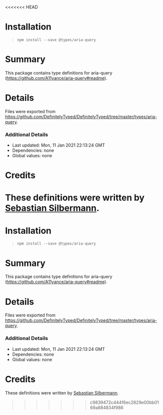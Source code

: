 <<<<<<< HEAD
# Installation
> `npm install --save @types/aria-query`

# Summary
This package contains type definitions for aria-query (https://github.com/A11yance/aria-query#readme).

# Details
Files were exported from https://github.com/DefinitelyTyped/DefinitelyTyped/tree/master/types/aria-query.

### Additional Details
 * Last updated: Mon, 11 Jan 2021 22:13:24 GMT
 * Dependencies: none
 * Global values: none

# Credits
These definitions were written by [Sebastian Silbermann](https://github.com/eps1lon).
=======
# Installation
> `npm install --save @types/aria-query`

# Summary
This package contains type definitions for aria-query (https://github.com/A11yance/aria-query#readme).

# Details
Files were exported from https://github.com/DefinitelyTyped/DefinitelyTyped/tree/master/types/aria-query.

### Additional Details
 * Last updated: Mon, 11 Jan 2021 22:13:24 GMT
 * Dependencies: none
 * Global values: none

# Credits
These definitions were written by [Sebastian Silbermann](https://github.com/eps1lon).
>>>>>>> c9839472c444f6ec2829e00bb0169a884834f986
